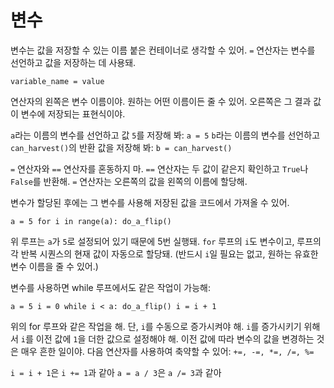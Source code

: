 # 변수
변수는 값을 저장할 수 있는 이름 붙은 컨테이너로 생각할 수 있어.
`=` 연산자는 변수를 선언하고 값을 저장하는 데 사용돼.

`variable_name = value`

연산자의 왼쪽은 변수 이름이야. 원하는 어떤 이름이든 줄 수 있어.
오른쪽은 그 결과 값이 변수에 저장되는 표현식이야.

`a`라는 이름의 변수를 선언하고 값 `5`를 저장해 봐:
`a = 5`
`b`라는 이름의 변수를 선언하고 `can_harvest()`의 반환 값을 저장해 봐:
`b = can_harvest()`

`=` 연산자와 `==` 연산자를 혼동하지 마.
`==` 연산자는 두 값이 같은지 확인하고 `True`나 `False`를 반환해.
`=` 연산자는 오른쪽의 값을 왼쪽의 이름에 할당해.

변수가 할당된 후에는 그 변수를 사용해 저장된 값을 코드에서 가져올 수 있어.

`a = 5
for i in range(a):
	do_a_flip()`

위 루프는 `a`가 `5`로 설정되어 있기 때문에 5번 실행돼.
`for` 루프의 `i`도 변수이고, 루프의 각 반복 시퀀스의 현재 값이 자동으로 할당돼. (반드시 `i`일 필요는 없고, 원하는 유효한 변수 이름을 줄 수 있어.)

변수를 사용하면 while 루프에서도 같은 작업이 가능해:

`a = 5
i = 0
while i < a:
	do_a_flip()
	i = i + 1`

위의 for 루프와 같은 작업을 해. 단, `i`를 수동으로 증가시켜야 해.
`i`를 증가시키기 위해서 `i`를 이전 값에 `1`을 더한 값으로 설정해야 해. 이전 값에 따라 변수의 값을 변경하는 것은 매우 흔한 일이야.
다음 연산자를 사용하여 축약할 수 있어: `+=, -=, *=, /=, %=`

`i = i + 1`은 `i += 1`과 같아
`a = a / 3`은 `a /= 3`과 같아